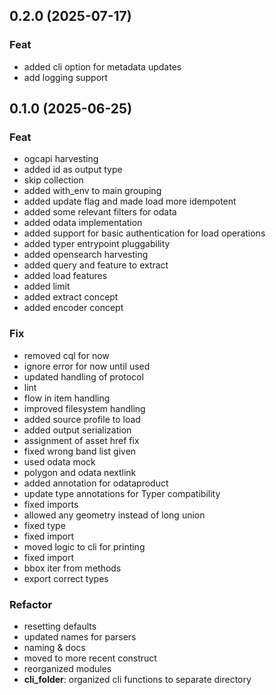 ## 0.2.0 (2025-07-17)

### Feat

- added cli option for metadata updates
- add logging support

## 0.1.0 (2025-06-25)

### Feat

- ogcapi harvesting
- added id as output type
- skip collection
- added with_env to main grouping
- added update flag and made load more idempotent
- added some relevant filters for odata
- added odata implementation
- added support for basic authentication for load operations
- added typer entrypoint pluggability
- added opensearch harvesting
- added query and feature to extract
- added load features
- added limit
- added extract concept
- added encoder concept

### Fix

- removed cql for now
- ignore error for now until used
- updated handling of protocol
- lint
- flow in item handling
- improved filesystem handling
- added source profile to load
- added output serialization
- assignment of asset href fix
- fixed wrong band list given
- used odata mock
- polygon and odata nextlink
- added annotation for odataproduct
- update type annotations for Typer compatibility
- fixed imports
- allowed any geometry instead of long union
- fixed type
- fixed import
- moved logic to cli for printing
- fixed import
- bbox iter from methods
- export correct types

### Refactor

- resetting defaults
- updated names for parsers
- naming & docs
- moved to more recent construct
- reorganized modules
- **cli_folder**: organized cli functions to separate directory
